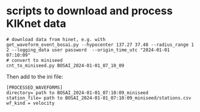 # scripts to download and process KIKnet data

```
# download data from hinet, e.g. with 
get_waveform_event_bosai.py --hypocenter 137.27 37.48 --radius_range 1 2 --logging_data user password  --origin_time_utc "2024-01-01 07:10:09"
# convert to miniseed
cnt_to_miniseed.py BOSAI_2024-01-01_07_10_09

```
Then add to the ini file:
```
[PROCESSED_WAVEFORMS]
directory= path to BOSAI_2024-01-01_07:10:09_miniseed
station_file= path to BOSAI_2024-01-01_07:10:09_miniseed/stations.csv
wf_kind = velocity
```
